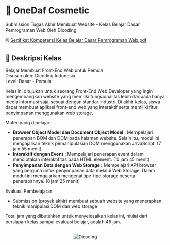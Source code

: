 # 💄 OneDaf Cosmetic 

Submission Tugas Akhir Membuat Website - Kelas Belajar Dasar Pemrograman Web Oleh Dicoding

🗒️ [Sertifikat Kompetensi Kelas Belajar Dasar Pemrograman Web.pdf](https://www.dicoding.com/certificates/81P27YVKNZOY)

## 🚀 Deskripsi Kelas

Belajar Membuat Front-End Web untuk Pemula <br>
Disusun oleh: Dicoding Indonesia <br>
Level: Dasar - Pemula

Kelas ini ditujukan untuk seorang Front-End Web Developer yang ingin mengembangkan website yang memiliki fungsionalitas lebih daripada hanya media informasi saja, sesuai dengan standar industri. Di akhir kelas, siswa dapat membuat aplikasi front-end web yang interaktif serta memiliki fitur penyimpanan menggunakan web storage.

Materi yang dipelajari:

- **Browser Object Model dan Document Object Model** : Mempelajari penerapan BOM dan DOM pada halaman website. Selain itu, modul ini mengajarkan teknik pemanipulasian DOM menggunakan JavaScript. (7 jam 55 menit)
- **Interaktif dengan Event** : Mempelajari penerapan event dalam menciptakan interaktifitas pada HTML element. (10 jam 45 menit)
- **Penyimpanan Data dengan Web Storage** : Mempelajari API browser yang berguna untuk penyimpanan data melalui Web Storage. Dalam modul ini mengajarkan mengenai tipe-tipe storage beserta penerapannya. (8 jam 25 menit)
  
Evaluasi Pembelajaran:
- Submission (proyek akhir) membuat sebuah website yang menerapkan teknik manipulasi DOM dan web storage

Total jam yang dibutuhkan untuk menyelesaikan kelas ini, mulai dari persiapan kelas sampai evaluasi belajar, adalah 45 jam.

<br>

<div align="center">
  <img src="https://user-images.githubusercontent.com/95717485/188485715-3df87399-273d-4760-8c09-f67a7c908e22.png" alt="Dicoding">
</div>
